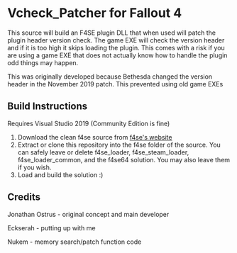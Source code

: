 # Vcheck_Patcher for Fallout 4

This source will build an F4SE plugin DLL that when used will patch the plugin header version check. The game EXE will check the version header and if it is too high it skips loading the plugin. This comes with a risk if you are using a game EXE that does not actually know how to handle the plugin odd things may happen.

This was originally developed because Bethesda changed the version header in the November 2019 patch. This prevented using old game EXEs 


## Build Instructions

Requires Visual Studio 2019 (Community Edition is fine)

1) Download the clean f4se source from [f4se's website](http://f4se.silverlock.org/)
2) Extract or clone this repository into the f4se folder of the source. You can safely leave or delete f4se_loader, f4se_steam_loader, f4se_loader_common, and the f4se64 solution. You may also leave them if you wish.
3) Load and build the solution :)

## Credits

Jonathan Ostrus - original concept and main developer

Eckserah - putting up with me

Nukem - memory search/patch function code

